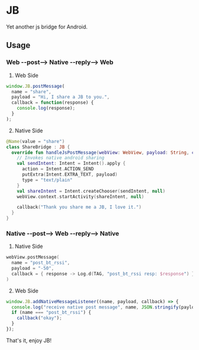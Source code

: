 # JB

Yet another js bridge for Android.

## Usage

### Web --post--> Native --reply--> Web

1. Web Side

```javascript
window.JB.postMessage(
  name = "share",
  payload = "Hi, I share a JB to you.",
  callback = function(response) {
    console.log(response);
  }
);
```

2. Native Side

```kotlin
@Name(value = "share")
class ShareBridge : JB {
  override fun handleJsPostMessage(webView: WebView, payload: String, callback: Callback) {
    // Invokes native android sharing
    val sendIntent: Intent = Intent().apply {
      action = Intent.ACTION_SEND
      putExtra(Intent.EXTRA_TEXT, payload)
      type = "text/plain"
    }
    val shareIntent = Intent.createChooser(sendIntent, null)
    webView.context.startActivity(shareIntent, null)

    callback("Thank you share me a JB, I love it.")
  }
}
```

### Native --post--> Web --reply--> Native

1. Native Side

```kotlin
webView.postMessage(
  name = "post_bt_rssi",
  payload = "-50",
  callback = { response -> Log.d(TAG, "post_bt_rssi resp: $response") }
)
```

2. Web Side

```javascript
window.JB.addNativeMessageListener((name, payload, callback) => {
  console.log("receive native post message", name, JSON.stringify(payload));
  if (name === "post_bt_rssi") {
    callback("okay");
  }
});
```

That's it, enjoy JB!